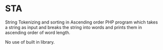 STA
===
String Tokenizing and sorting in Ascending order
PHP program which takes a string as input and breaks the string 
into words and prints them in ascending order of word length.

No use of built in library.
